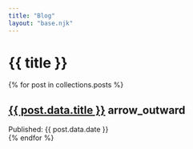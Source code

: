 ```yaml
---
title: "Blog"
layout: "base.njk"
---
```

<h1>
{{ title }}
</h1>

{% for post in collections.posts %}
    <article class="box">
        <h2>
            <a class="post__link" href="/posts/{{ post.data.slug }}/">{{ post.data.title }}</a>
            <span class="material-symbols-outlined">arrow_outward</span>
        </h2>
        Published: {{ post.data.date }}
    </article>
{% endfor %}